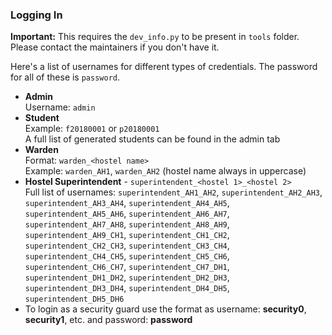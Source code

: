 
### Logging In

**Important:** This requires the `dev_info.py` to be present in `tools` folder. Please contact the maintainers if you don't have it.

Here's a list of usernames for different types of credentials. The password for all of these is `password`.

* **Admin**<br>Username: `admin`
* **Student**<br>Example: `f20180001` or `p20180001`<br>A full list of generated students can be found in the admin tab
* **Warden**<br>Format: `warden_<hostel name>`<br>Example: `warden_AH1`, `warden_AH2` (hostel name always in uppercase)
* **Hostel Superintendent** - `superintendent_<hostel 1>_<hostel 2>`<br>Full list of usernames: `superintendent_AH1_AH2`, `superintendent_AH2_AH3`, `superintendent_AH3_AH4`, `superintendent_AH4_AH5`, `superintendent_AH5_AH6`, `superintendent_AH6_AH7`, `superintendent_AH7_AH8`, `superintendent_AH8_AH9`, `superintendent_AH9_CH1`, `superintendent_CH1_CH2`, `superintendent_CH2_CH3`, `superintendent_CH3_CH4`, `superintendent_CH4_CH5`, `superintendent_CH5_CH6`, `superintendent_CH6_CH7`, `superintendent_CH7_DH1`, `superintendent_DH1_DH2`, `superintendent_DH2_DH3`, `superintendent_DH3_DH4`, `superintendent_DH4_DH5`, `superintendent_DH5_DH6`
* To login as a security guard use the format as username: **security0**, **security1**, etc. and password: **password**
